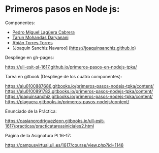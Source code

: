 # Primeros pasos en Node js:

Componentes:
* [Pedro Miguel Lagüera Cabrera](https://plaguera.github.io)
* [Tarun Mohandas Daryanani](https://alu0100891782.github.io)
* [Abián Torres Torres](https://alu0100887686.github.io)
* [Joaquín Sanchiz Navaroo] (https://joaquinsanchiz.github.io)

Despliege en gh-pages:

 https://ull-esit-pl-1617.github.io/primeros-pasos-en-nodejs-tpka/

Tarea en gitbook (Despliege de los cuatro componentes):

 https://alu0100887686.gitbooks.io/primeros-pasos-nodejs-tpka/content/
 https://alu0100891782.gitbooks.io/primeros-pasos-nodejs-tpka/content/
 https://joaquinsanchiz.gitbooks.io/primeros-pasos-nodejs-tpka/content/
 https://plaguera.gitbooks.io/primeros-pasos-nodejs/content/
 
Enunciado de la Práctica:

https://casianorodriguezleon.gitbooks.io/ull-esit-1617/practicas/practicatareasiniciales2.html
 
Página de la Asignatura PL16-17:

 https://campusvirtual.ull.es/1617/course/view.php?id=1148

